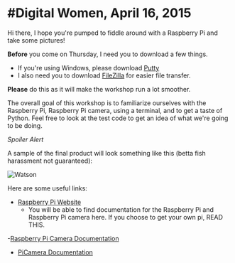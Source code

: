 #Digital Women, April 16, 2015
===

Hi there, I hope you're pumped to fiddle around with a Raspberry Pi and take some pictures! 

**Before** you come on Thursday, I need you to download a few things. 

- If you're using Windows, please download [Putty](http://www.chiark.greenend.org.uk/~sgtatham/putty/download.html)
- I also need you to download [FileZilla](https://filezilla-project.org/download.php?type=client) for easier file transfer. 

**Please** do this as it will make the workshop run a lot smoother. 

The overall goal of this workshop is to familiarize ourselves with the Raspberry Pi, Raspberry Pi camera, using a terminal, and to get a taste of Python. Feel free to look at the test code to get an idea of what we're going to be doing. 

*Spoiler Alert* 

A sample of the final product will look something like this (betta fish harassment not guaranteed):

![Watson](http://gabbyortman.me/watson/watsonlapse.gif)


Here are some useful links: 

- [Raspberry Pi Website](http://www.raspberrypi.org/)
	- You will be able to find documentation for the Raspberry Pi and Raspberry Pi camera here. If you choose to get your own pi, READ THIS. 
	 
-[Raspberry Pi Camera Documentation](http://www.raspberrypi.org/documentation/raspbian/applications/camera.md)

- [PiCamera Documentation](https://picamera.readthedocs.org/en/release-1.10/)
